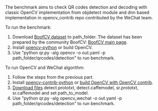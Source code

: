The benchmark aims to check QR codes detection and decoding with classic OpenCV implementation from
objdetect module and dnn based implementation in opencv_contrib repo contributed by the WeChat team.

To run the benchmark:
1. Download [BoofCV dataset](https://boofcv.org/notwiki/regression/fiducial/qrcodes_v3.zip) to path_folder. The dataset
has been prepared by the community BoofCV: [BoofCV main page](http://boofcv.org/index.php?title=Main_Page).
2. Install [opencv-python](https://pypi.org/project/opencv-python/) or build OpenCV.
3. Use "python qr.py -alg opencv -o out.yaml -p path_folder/qrcodes/detection" to run benchmark.


To run OpenCV and WeChat algorithm:
1. Follow the steps from the previous part.
2. Install [opencv-contrib-python](https://pypi.org/project/opencv-contrib-python/) or
[build OpenCV with OpenCV contrib]((https://docs.opencv.org/4.x/db/d05/tutorial_config_reference.html)).
3. [Download files](https://github.com/WeChatCV/opencv_3rdparty) detect.prototxt, detect.caffemodel, sr.prototxt, sr.caffemodel and set path_to_model.
4. Use "python qr.py -alg opencv_wechat -o out.yaml -p path_folder/qrcodes/detection" to run benchmark.

